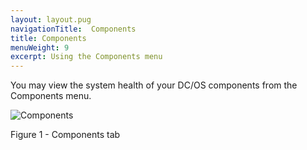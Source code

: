 ```yaml
---
layout: layout.pug
navigationTitle:  Components
title: Components
menuWeight: 9
excerpt: Using the Components menu
---
```


You may view the system health of your DC/OS components from the Components menu.

![Components](/dcos/1.12/img/GUI-Components-Main_View-1_12.png)

Figure 1 - Components tab
